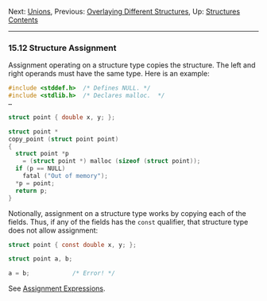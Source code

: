 Next: [Unions](Unions.md), Previous: [Overlaying Different
Structures](Overlaying-Structures.md), Up:
[Structures](Structures.md)  
[Contents](index.md#SEC_Contents "Table of contents")  

------------------------------------------------------------------------


### 15.12 Structure Assignment 


Assignment operating on a structure type copies the structure. The left
and right operands must have the same type. Here is an example:

``` C
#include <stddef.h>  /* Defines NULL. */
#include <stdlib.h>  /* Declares malloc.  */
…

struct point { double x, y; };

struct point *
copy_point (struct point point)
{
  struct point *p
    = (struct point *) malloc (sizeof (struct point));
  if (p == NULL)
    fatal ("Out of memory");
  *p = point;
  return p;
}
```

Notionally, assignment on a structure type works by copying each of the
fields. Thus, if any of the fields has the `const` qualifier, that
structure type does not allow assignment:

``` C
struct point { const double x, y; };

struct point a, b;

a = b;            /* Error! */
```

See [Assignment Expressions](Assignment-Expressions.md).
